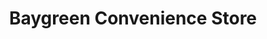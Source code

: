 ---
title: "Baygreen Convenience Store"
url: /thornhill/baygreen-convenience-store/
shop: convenience
---